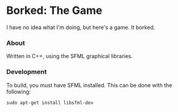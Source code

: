 # Borked: The Game
I have no idea what I'm doing, but here's a game.
It borked.

### About
Written in C++, using the SFML graphical libraries.

### Development
To build, you must have SFML installed.
This can be done with the following:

`sudo apt-get install libsfml-dev`


